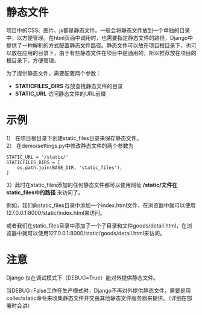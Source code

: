 # 静态文件
项目中的CSS、图片、js都是静态文件。一般会将静态文件放到一个单独的目录中，以方便管理。在html页面中调用时，也需要指定静态文件的路径，Django中提供了一种解析的方式配置静态文件路径。静态文件可以放在项目根目录下，也可以放在应用的目录下，由于有些静态文件在项目中是通用的，所以推荐放在项目的根目录下，方便管理。

为了提供静态文件，需要配置两个参数：

- **STATICFILES_DIRS** 存放查找静态文件的目录
- **STATIC_URL** 访问静态文件的URL前缀

# 示例
1） 在项目根目录下创建static_files目录来保存静态文件。\
2） 在demo/settings.py中修改静态文件的两个参数为
```
STATIC_URL = '/static/'
STATICFILES_DIRS = [
    os.path.join(BASE_DIR, 'static_files'),
]
```
3）此时在static_files添加的任何静态文件都可以使用网址 **/static/文件在static_files中的路径** 来访问了。

例如，我们向static_files目录中添加一个index.html文件，在浏览器中就可以使用127.0.0.1:8000/static/index.html来访问。

或者我们在static_files目录中添加了一个子目录和文件goods/detail.html，在浏览器中就可以使用127.0.0.1:8000/static/goods/detail.html来访问。

# 注意
Django 仅在调试模式下（DEBUG=True）能对外提供静态文件。

当DEBUG=False工作在生产模式时，Django不再对外提供静态文件，需要是用collectstatic命令来收集静态文件并交由其他静态文件服务器来提供。（详细在部署时会讲）
